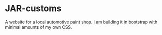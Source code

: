 # JAR-customs
A website for a local automotive paint shop. I am building it in bootstrap with minimal amounts of my own CSS.
